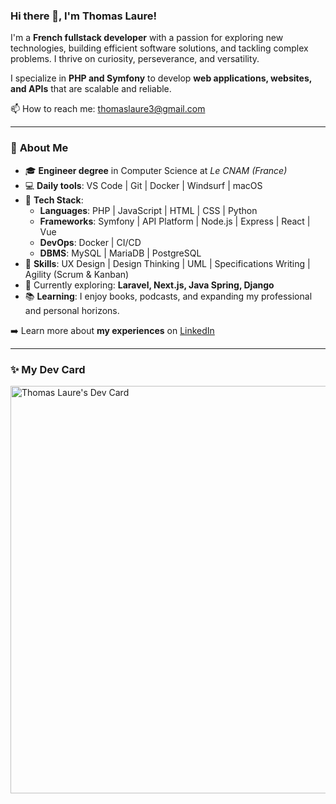 ### Hi there 👋, **I'm Thomas Laure!**

I'm a **French fullstack developer** with a passion for exploring new technologies, building efficient software solutions, and tackling complex problems. I thrive on curiosity, perseverance, and versatility.

I specialize in **PHP and Symfony** to develop **web applications, websites, and APIs** that are scalable and reliable.

📫 How to reach me: [thomaslaure3@gmail.com](mailto:thomaslaure3@gmail.com)

---

### 🚀 **About Me**

- 🎓 **Engineer degree** in Computer Science at *Le CNAM (France)*
- 💻 **Daily tools**: VS Code | Git | Docker | Windsurf | macOS
- 🧰 **Tech Stack**:
  - **Languages**: PHP | JavaScript | HTML | CSS | Python
  - **Frameworks**: Symfony | API Platform | Node.js | Express | React | Vue
  - **DevOps**: Docker | CI/CD
  - **DBMS**: MySQL | MariaDB | PostgreSQL
- 🧩 **Skills**: UX Design | Design Thinking | UML | Specifications Writing | Agility (Scrum & Kanban)
- 🌱 Currently exploring: **Laravel, Next.js, Java Spring, Django**
- 📚 **Learning**: I enjoy books, podcasts, and expanding my professional and personal horizons.

➡️ Learn more about **my experiences** on [LinkedIn](https://www.linkedin.com/in/thomas-laure-software-engineer/)

---

### ✨ **My Dev Card**

<a href="https://app.daily.dev/thomas_l">
  <img src="https://api.daily.dev/devcards/v2/3kS1x5X5e.png?type=wide&r=0el" width="652" alt="Thomas Laure's Dev Card"/>
</a>
